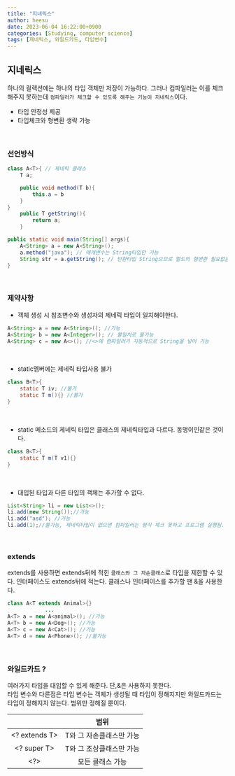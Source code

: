```yaml
---
title: "지네릭스"
author: heesu
date: 2023-06-04 16:22:00+0900
categories: [Studying, computer science]
tags: [제네릭스, 와일드카드, 타입변수]
---
```

## 지네릭스<br>
하나의 컬렉션에는 하나의 타입 객체만 저장이 가능하다. 그러나 컴파일러는 이를 체크해주지 못하는데 `컴파일러가 체크할 수 있도록 해주는 기능이 지네릭스`이다.<br>

- 타입 안정성 제공
- 타입체크와 형변환 생략 가능
<br>

### 선언방식<br>
```java
class A<T>{ // 제네릭 클래스
    T a;

    public void method(T b){
        this.a = b
    }
}
    public T getString(){
        return a;
    }
```
```java
public static void main(String[] args){
    A<String> a = new A<String>();
    a.method("java"); // 매개변수는 String타입만 가능
    String str = a.getString(); // 반환타입 String으므로 별도의 형변환 필요없음
}
```
<br>

### 제약사항<br>

- 객체 생성 시 참조변수와 생성자의 제네릭 타입이 일치해야한다.<br>

```java
A<String> a = new A<String>(); //가능
A<String> b = new A<Integer>(); // 불일치로 불가능
A<String> c = new A<>(); //<>에 컴파일러가 자동적으로 String을 넣어 가능 
```
<br>

- static멤버에는 제네릭 타입사용 불가<br>

```java
class B<T>{
    static T iv; //불가
    static T m(){} //불가
}
```
<br>

- static 메소드의 제네릭 타입은 클래스의 제네릭타입과 다르다. 동명이인같은 것이다.<br>

```java
class B<T>{
    static T m(T v1){}
}
```
<br>

- 대입된 타입과 다른 타입의 객체는 추가할 수 없다.<br>

```java
List<String> li = new List<>();
li.add(new String());//가능
li.add("asd"); //가능
li.add(1);//불가능, 제네릭타입이 없으면 컴파일러는 형식 체크 못하고 프로그램 실행됨.
```
<br>

### extends<br>
extends를 사용하면 extends뒤에 적힌 `클래스와 그 자손클래스`로 타입을 제한할 수 있다. 인터페이스도 extends뒤에 적는다. 클래스나 인터페이스를 추가할 땐 &을 사용한다.<br>

```java
class A<T extends Animal>{}
            ...
A<T> a = new A<animal>(); //가능
A<T> b = new A<Dog>(); //가능
A<T> c = new A<Cat>(); //가능
A<T> d = new A<Phone>(); //불가능

```
<br>

### 와일드카드 ? <br>
여러가지 타입을 대입할 수 있게 해준다. 단,&은 사용하지 못한다.<br> 타입 변수와 다른점은 타입 변수는 객체가 생성될 때 타입이 정해지지만 와일드카드는 타입이 정해지지 않는다. 범위만 정해질 뿐이다.<br>


||범위|
|:---:|:---:|
|<? extends T>|T와 그 자손클래스만 가능|
|<? super T>|T와 그 조상클래스만 가능|
|<?>|모든 클래스 가능|


<br>
